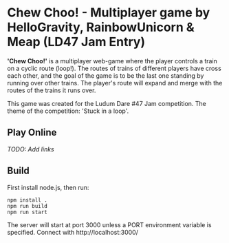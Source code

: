 # Chew Choo! - Multiplayer game by HelloGravity, RainbowUnicorn & Meap (LD47 Jam Entry)

**'Chew Choo!'** is a multiplayer web-game where the player controls a train on a cyclic route (loop!).
The routes of trains of different players have cross each other,
and the goal of the game is to be the last one standing by running over other trains.
The player's route will expand and merge with the routes of the trains it runs over.

This game was created for the Ludum Dare #47 Jam competition.
The theme of the competition: 'Stuck in a loop'.  
  
  
## Play Online
  
_TODO: Add links_  
  
  
## Build
First install node.js, then run:

    npm install .
    npm run build
    npm run start

The server will start at port 3000 unless a PORT environment variable is specified.
Connect with http://localhost:3000/  



